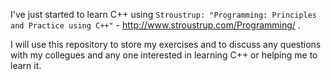 I've just started to learn C++ using `Stroustrup: "Programming: Principles and Practice using C++"` - http://www.stroustrup.com/Programming/ .

I will use this repository to store my exercises and to discuss any questions with my collegues and any one interested in learning C++ or helping me to learn it.
